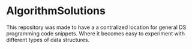 AlgorithmSolutions
==================

This repository was made to have a a contralized location for general DS programming code snippets. Where it becomes easy to experiment with different types of data structures.
